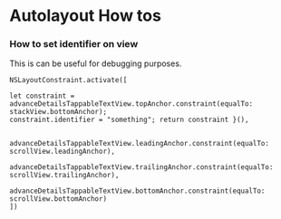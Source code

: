 # Autolayout How tos

### How to set identifier on view

This is can be useful for debugging purposes.

```
NSLayoutConstraint.activate([

let constraint = advanceDetailsTappableTextView.topAnchor.constraint(equalTo: stackView.bottomAnchor);
constraint.identifier = "something"; return constraint }(),

            advanceDetailsTappableTextView.leadingAnchor.constraint(equalTo: scrollView.leadingAnchor),
            advanceDetailsTappableTextView.trailingAnchor.constraint(equalTo: scrollView.trailingAnchor),
            advanceDetailsTappableTextView.bottomAnchor.constraint(equalTo: scrollView.bottomAnchor)
])
```

